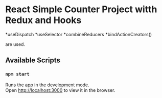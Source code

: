 # React Simple Counter Project witth Redux and Hooks

*useDispatch
*useSelector
*combineReducers
*bindActionCreators()

are used.


## Available Scripts


### `npm start`

Runs the app in the development mode.\
Open [http://localhost:3000](http://localhost:3000) to view it in the browser.

